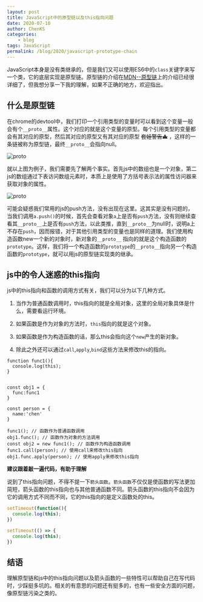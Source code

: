 ```yaml
---
layout: post
title: JavaScript中的原型链以及this指向问题
date: 2020-07-10
author: ChenKS
categories:
    - blog
tags: JavaScript
permalink: /blog/2020/javascript-prototype-chain
---
```


JavaScript本身是没有类继承的，但是我们又可以使用ES6中的`class`关键字来写一个类，它的底层实现是原型链。原型链的介绍在[MDN--原型链](https://developer.mozilla.org/zh-CN/docs/Web/JavaScript/Inheritance_and_the_prototype_chain)上的介绍已经很详细了，但我想分享一下我的理解，如果不正确的地方，欢迎指出。

<!--more-->



## 什么是原型链

在chrome的devtool中，我们打印一个引用类型的变量时可以看到这个变量一般会有个`__proto__`属性。这个对应的就是这个变量的原型。每个引用类型的变量都会有其对应的原型，然后其对应的原型又有其对应的原型 ~~套娃警告⚠️~~ ，这样的一条链被称为原型链，最终`__proto__`会指向null。

![__proto__](/info/assets/img/blog/javascript-prototype-chain/1.png)

就以上图为例子，我们需要先了解两个事实。首先js中的数组也是一个对象，第二 js的数组通过下表访问数组元素时，本质上是使用了方括号表示法的属性访问器来获取对象的属性。

![__proto__](/info/assets/img/blog/javascript-prototype-chain/2.png)

可能会疑惑我们常用的js的push方法，没有出现在这里。这其实是没有问题的，当我们调用`a.push()`的时候，首先会查看对象`a`上是否有`push`方法，没有则继续查看其`__proto__`上是否有`push`方法，以此类推，直到`__proto__`为null时，说明a上不存在`push`，因而报错，对于其他引用类型的变量也是同样的道理。我们使用构造函数new一个新的对象时，新对象的`__proto__` 指向的就是这个构造函数的`prototype`。这样，我们将一个构造函数的`prototype`的`__proto__`指向另一个构造函数的`prototype`，就可以用js的原型链实现类的继承。

## js中的令人迷惑的this指向

js中的this指向和函数的调用方式有关，我们可以分为以下几种方式。

1. 当作为普通函数调用时，this指向的就是全局对象，这里的全局对象具体是什么，需要看运行环境。

2. 如果函数是作为对象的方法时，`this`指向的就是这个对象。

3. 如果函数是作为构造函数的话，那么this会指向这个`new`产生的新对象。

4. 除此之外还可以通过`call`,`apply`,`bind`这些方法来修改this的指向。


```javasc
function func1(){
  console.log(this);
}


const obj1 = {
  func:func1
}

const person = {
  name:'chen'
}

func1(); // 函数作为普通函数调用
obj1.func(); // 函数作为对象的方法调用
const obj2 = new func1(); // 函数作为构造函数调用
func1.call(person); // 使用call来修改this指向
obj1.func.apply(person); // 使用apply来修改this指向
```
**建议跟着敲一遍代码，有助于理解**

说到了this指向问题，不得不提一下`箭头函数`。`箭头函数`不仅仅是使函数的写法更加简短，箭头函数的this指向也与其他普通函数不同。箭头函数的this指向不会因为它的调用方式不同而不同，它的this指向的是定义函数处的this。

```javascript
setTimeout(function(){
  console.log(this);
})

setTimeout(() => {
  console.log(this);
})
```



## 结语

理解原型链和js中的this指向问题以及箭头函数的一些特性可以帮助自己在写代码时，少踩挺多坑的。相关的有意思的问题还有挺多的，也有一些安全方面的问题，像原型链污染之类的。
